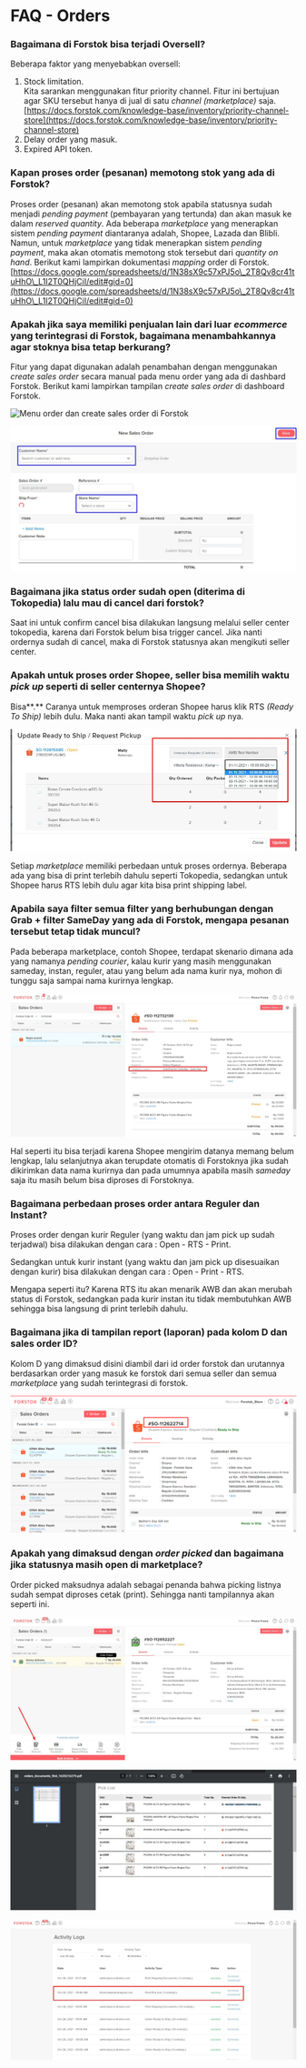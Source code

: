 # FAQ - Orders

### **Bagaimana di Forstok** bisa terjadi Oversell?

Beberapa faktor yang menyebabkan oversell:

1. Stock limitation.\
   Kita sarankan menggunakan fitur priority channel. Fitur ini bertujuan agar SKU tersebut hanya di jual di satu _channel (marketplace)_ saja.\
   [https://docs.forstok.com/knowledge-base/inventory/priority-channel-store](https://docs.forstok.com/knowledge-base/inventory/priority-channel-store)
2. Delay order yang masuk.
3. Expired API token.

### **Kapan proses order (pesanan) memotong stok yang ada di Forstok?**

Proses order (pesanan) akan memotong stok apabila statusnya sudah menjadi _pending payment_ (pembayaran yang tertunda) dan akan masuk ke dalam  _reserved quantity_. Ada beberapa _marketplace_ yang menerapkan sistem _pending payment_ diantaranya adalah, Shopee, Lazada dan Blibli. Namun, untuk _marketplace_ yang tidak menerapkan sistem _pending payment_, maka akan otomatis memotong stok tersebut dari _quantity on hand_. Berikut kami lampirkan dokumentasi _mapping_ order di Forstok. [https://docs.google.com/spreadsheets/d/1N38sX9c57xPJ5o\_2T8Qv8cr41tuHhO\_L1I2T0QHjCiI/edit#gid=0](https://docs.google.com/spreadsheets/d/1N38sX9c57xPJ5o\_2T8Qv8cr41tuHhO\_L1I2T0QHjCiI/edit#gid=0)

### **Apakah jika saya memiliki penjualan lain dari luar **_**ecommerce**_** yang terintegrasi di Forstok, bagaimana menambahkannya agar stoknya bisa tetap berkurang?**

Fitur yang dapat digunakan adalah penambahan dengan menggunakan _create sales order_ secara manual pada menu order yang ada di dashbard Forstok. Berikut kami lampirkan tampilan _create sales order_ di dashboard Forstok.

![Menu order dan create sales order di Forstok](../../.gitbook/assets/Screenshot\_1.png)

![Tampilan create sales order di Forstok](<../../.gitbook/assets/WhatsApp Image 2022-03-15 at 2.07.24 PM.jpeg>)

### **Bagaimana jika status order sudah open (diterima di Tokopedia) lalu mau di cancel dari forstok?**

Saat ini untuk confirm cancel bisa dilakukan langsung melalui seller center tokopedia, karena dari Forstok belum bisa trigger cancel. Jika nanti ordernya sudah di cancel, maka di Forstok statusnya akan mengikuti seller center.

### **Apakah untuk proses order Shopee, seller bisa memilih waktu **_**pick up**_** seperti di seller centernya Shopee?**

Bisa**.** Caranya untuk memproses orderan Shopee harus klik RTS _(Ready To Ship)_ lebih dulu. Maka nanti akan tampil waktu _pick up_ nya.

![Tampilan pemilihan waktu pick up setelah Ready To Ship.](../../.gitbook/assets/Picture1.png)

Setiap _marketplace_ memiliki perbedaan untuk proses ordernya. Beberapa ada yang bisa di print terlebih dahulu seperti Tokopedia, sedangkan untuk Shopee harus RTS lebih dulu agar kita bisa print shipping label.

### **Apabila saya filter semua filter yang berhubungan dengan Grab + filter SameDay yang ada di Forstok, mengapa pesanan tersebut tetap tidak muncul?**

Pada beberapa marketplace, contoh Shopee, terdapat skenario dimana ada yang namanya _pending courier_, kalau kurir yang masih menggunakan sameday, instan, reguler, atau yang belum ada nama kurir nya, mohon di tunggu saja sampai nama kurirnya lengkap.

![Tampilan proses order dengan menggunakan kurir yang instant/same day/reguler dll.](../../.gitbook/assets/Picture2.png)

Hal seperti itu bisa terjadi karena Shopee mengirim datanya memang belum lengkap, lalu selanjutnya akan terupdate otomatis di Forstoknya jika sudah dikirimkan data nama kurirnya dan pada umumnya apabila masih _sameday_ saja itu masih belum bisa diproses di Forstoknya.

### **Bagaimana perbedaan proses order antara Reguler dan Instant?**

Proses order dengan kurir Reguler (yang waktu dan jam pick up sudah terjadwal) bisa dilakukan dengan cara : Open - RTS - Print.

Sedangkan untuk kurir instant (yang waktu dan jam pick up disesuaikan dengan kurir) bisa dilakukan dengan cara : Open - Print - RTS.

Mengapa seperti itu? Karena RTS itu akan menarik AWB dan akan merubah status di Forstok, sedangkan pada kurir instan itu tidak membutuhkan AWB sehingga bisa langsung di print terlebih dahulu.

### Bagaimana jika di tampilan report (laporan) pada kolom D dan sales order ID?

Kolom D yang dimaksud disini diambil dari id order forstok dan urutannya berdasarkan order yang masuk ke forstok dari semua seller dan semua _marketplace_ yang sudah terintegrasi di forstok.

![Yang bertanda kotak merah adalah sales order ID.](../../.gitbook/assets/Picture3.png)

### Apakah yang dimaksud dengan _order picked_ dan bagaimana jika statusnya masih open di marketplace?

Order picked maksudnya adalah sebagai penanda bahwa picking listnya sudah sempat diproses cetak (print). Sehingga nanti tampilannya akan seperti ini.

![Tampilan order picked di dashboard Forstok.](<../../.gitbook/assets/tampilan di ui forstok.png>)

![Tampilan order picked pada print preview.](<../../.gitbook/assets/tampilan print preview.png>)

![Tampilan order picked pada menu notification (pemberitahuan) di Forstok.](<../../.gitbook/assets/tampilan pemberitahuan forstok.png>)
